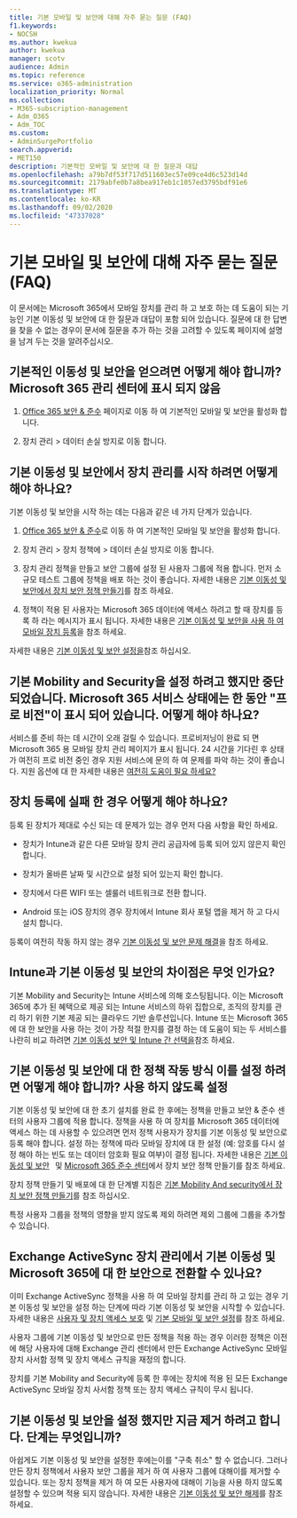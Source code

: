 ```yaml
---
title: 기본 모바일 및 보안에 대해 자주 묻는 질문 (FAQ)
f1.keywords:
- NOCSH
ms.author: kwekua
author: kwekua
manager: scotv
audience: Admin
ms.topic: reference
ms.service: o365-administration
localization_priority: Normal
ms.collection:
- M365-subscription-management
- Adm_O365
- Adm_TOC
ms.custom:
- AdminSurgePortfolio
search.appverid:
- MET150
description: 기본적인 모바일 및 보안에 대 한 질문과 대답
ms.openlocfilehash: a79b7df53f717d511603ec57e09ce4d6c523d14d
ms.sourcegitcommit: 2179abfe0b7a8bea917eb1c1057ed3795bdf91e6
ms.translationtype: MT
ms.contentlocale: ko-KR
ms.lasthandoff: 09/02/2020
ms.locfileid: "47337028"
---
```

# <a name="basic-mobility-and-security-frequently-asked-questions-faq"></a>기본 모바일 및 보안에 대해 자주 묻는 질문 (FAQ)

이 문서에는 Microsoft 365에서 모바일 장치를 관리 하 고 보호 하는 데 도움이 되는 기능인 기본 이동성 및 보안에 대 한 질문과 대답이 포함 되어 있습니다. 질문에 대 한 답변을 찾을 수 없는 경우이 문서에 질문을 추가 하는 것을 고려할 수 있도록 페이지에 설명을 남겨 두는 것을 알려주십시오.

## <a name="how-can-i-get-basic-mobility-and-security-i-dont-see-it-in-the-microsoft-365-admin-center"></a>기본적인 이동성 및 보안을 얻으려면 어떻게 해야 합니까? Microsoft 365 관리 센터에 표시 되지 않음

1.  [Office 365 보안 & 준수](https://protection.office.com/) 페이지로 이동 하 여 기본적인 모바일 및 보안을 활성화 합니다.   

2.  장치 관리 > 데이터 손실 방지로 이동 합니다.   

## <a name="how-can-i-get-started-with-device-management-in-basic-mobility-and-security"></a>기본 이동성 및 보안에서 장치 관리를 시작 하려면 어떻게 해야 하나요?

기본 이동성 및 보안을 시작 하는 데는 다음과 같은 네 가지 단계가 있습니다. 

1. [Office 365 보안 & 준수](https://protection.office.com/)로 이동 하 여 기본적인 모바일 및 보안을 활성화 합니다.
    
2. 장치 관리 > 장치 정책에 > 데이터 손실 방지로 이동 합니다.
    
3. 장치 관리 정책을 만들고 보안 그룹에 설정 된 사용자 그룹에 적용 합니다. 먼저 소규모 테스트 그룹에 정책을 배포 하는 것이 좋습니다. 자세한 내용은 [기본 이동성 및 보안에서 장치 보안 정책 만들기](create-device-security-policies-in-basic-mmobility-and-security.md)를 참조 하세요.      

4. 정책이 적용 된 사용자는 Microsoft 365 데이터에 액세스 하려고 할 때 장치를 등록 하 라는 메시지가 표시 됩니다. 자세한 내용은 [기본 이동성 및 보안을 사용 하 여 모바일 장치 등록](enroll-your-mobile-device-using-basic-mobility-and-security.md)을 참조 하세요.

자세한 내용은 [기본 이동성 및 보안 설정을](set-up-basic-mobility-and-security.md)참조 하십시오.

## <a name="im-trying-to-set-up-basic-mobility-and-security-but-it-seems-stuck-the-microsoft-365-service-health-has-been-showing-provisioning-for-a-while-what-can-i-do"></a>기본 Mobility and Security을 설정 하려고 했지만 중단 되었습니다. Microsoft 365 서비스 상태에는 한 동안 "프로 비전"이 표시 되어 있습니다. 어떻게 해야 하나요?

서비스를 준비 하는 데 시간이 오래 걸릴 수 있습니다. 프로비저닝이 완료 되 면 Microsoft 365 용 모바일 장치 관리 페이지가 표시 됩니다. 24 시간을 기다린 후 상태가 여전히 프로 비전 중인 경우 지원 서비스에 문의 하 여 문제를 파악 하는 것이 좋습니다. 지원 옵션에 대 한 자세한 내용은 [여전히 도움이 필요 하세요?](https://support.microsoft.com/office/frequently-asked-questions-about-basic-mobility-and-security-3871f99c-c9db-4a23-86f9-902c1b02f58d#bkmk_needhelp) 

## <a name="what-can-i-do-if-device-enrollment-fails"></a>장치 등록에 실패 한 경우 어떻게 해야 하나요?

등록 된 장치가 제대로 수신 되는 데 문제가 있는 경우 먼저 다음 사항을 확인 하세요.

- 장치가 Intune과 같은 다른 모바일 장치 관리 공급자에 등록 되어 있지 않은지 확인 합니다.
    
- 장치가 올바른 날짜 및 시간으로 설정 되어 있는지 확인 합니다.
    
- 장치에서 다른 WIFI 또는 셀룰러 네트워크로 전환 합니다.
    
- Android 또는 iOS 장치의 경우 장치에서 Intune 회사 포털 앱을 제거 하 고 다시 설치 합니다.
    
등록이 여전히 작동 하지 않는 경우 [기본 이동성 및 보안 문제 해결](troubleshoot-basic-mobility-and-security.md)을 참조 하세요.

## <a name="whats-the-difference-between-intune-and-basic-mobility-and-security"></a>Intune과 기본 이동성 및 보안의 차이점은 무엇 인가요?

기본 Mobility and Security는 Intune 서비스에 의해 호스팅됩니다. 이는 Microsoft 365에 추가 된 혜택으로 제공 되는 Intune 서비스의 하위 집합으로, 조직의 장치를 관리 하기 위한 기본 제공 되는 클라우드 기반 솔루션입니다. Intune 또는 Microsoft 365에 대 한 보안을 사용 하는 것이 가장 적절 한지를 결정 하는 데 도움이 되는 두 서비스를 나란히 비교 하려면 [기본 이동성 보안 및 Intune 간 선택을](choose-between-basic-mobility-and-security-and-intune.md)참조 하세요.

## <a name="how-do-policies-work-for-basic-mobility-and-security-how-do-i-set-them-up-disable-them"></a>기본 이동성 및 보안에 대 한 정책 작동 방식 이를 설정 하려면 어떻게 해야 합니까? 사용 하지 않도록 설정

기본 이동성 및 보안에 대 한 초기 설치를 완료 한 후에는 정책을 만들고 보안 & 준수 센터의 사용자 그룹에 적용 합니다. 정책을 사용 하 여 장치를 Microsoft 365 데이터에 액세스 하는 데 사용할 수 있으려면 먼저 정책 사용자가 장치를 기본 이동성 및 보안으로 등록 해야 합니다. 설정 하는 정책에 따라 모바일 장치에 대 한 설정 (예: 암호를 다시 설정 해야 하는 빈도 또는 데이터 암호화 필요 여부)이 결정 됩니다. 자세한 내용은 [기본 이동성 및 보안](create-device-security-policies-in-basic-mmobility-and-security.md)   및 [Microsoft 365 준수 센터](https://support.microsoft.com/office/7e696a40-b86b-4a20-afcc-559218b7b1b8)에서 장치 보안 정책 만들기를 참조 하세요.

장치 정책 만들기 및 배포에 대 한 단계별 지침은 [기본 Mobility And security에서 장치 보안 정책 만들기](create-device-security-policies-in-basic-mmobility-and-security.md)를 참조 하십시오.

특정 사용자 그룹을 정책의 영향을 받지 않도록 제외 하려면 제외 그룹에 그룹을 추가할 수 있습니다.

## <a name="can-i-switch-from-exchange-activesync-device-management-to-basic-mobility-and-security-for-microsoft-365"></a>Exchange ActiveSync 장치 관리에서 기본 이동성 및 Microsoft 365에 대 한 보안으로 전환할 수 있나요?

이미 Exchange ActiveSync 정책을 사용 하 여 모바일 장치를 관리 하 고 있는 경우 기본 이동성 및 보안을 설정 하는 단계에 따라 기본 이동성 및 보안을 시작할 수 있습니다. 자세한 내용은 [사용자 및 장치 액세스 보호](https://go.microsoft.com/fwlink/?LinkId=615145) 및 [기본 모바일 및 보안 설정](set-up-basic-mobility-and-security.md)를 참조 하세요.

사용자 그룹에 기본 이동성 및 보안으로 만든 정책을 적용 하는 경우 이러한 정책은 이전에 해당 사용자에 대해 Exchange 관리 센터에서 만든 Exchange ActiveSync 모바일 장치 사서함 정책 및 장치 액세스 규칙을 재정의 합니다.

장치를 기본 Mobility and Security에 등록 한 후에는 장치에 적용 된 모든 Exchange ActiveSync 모바일 장치 사서함 정책 또는 장치 액세스 규칙이 무시 됩니다.

## <a name="i--set-up-basic-mobility-and-security-but-now-i-want-to-remove-it-what-are-the-steps"></a>기본 이동성 및 보안을 설정 했지만 지금 제거 하려고 합니다. 단계는 무엇입니까?

아쉽게도 기본 이동성 및 보안을 설정한 후에는이를 "구축 취소" 할 수 없습니다. 그러나 만든 장치 정책에서 사용자 보안 그룹을 제거 하 여 사용자 그룹에 대해이를 제거할 수 있습니다. 또는 장치 정책을 제거 하 여 모든 사용자에 대해이 기능을 사용 하지 않도록 설정할 수 있으며 적용 되지 않습니다. 자세한 내용은 [기본 이동성 및 보안 해제](turn-off-basic-mobility-and-security.md)를 참조 하세요.

